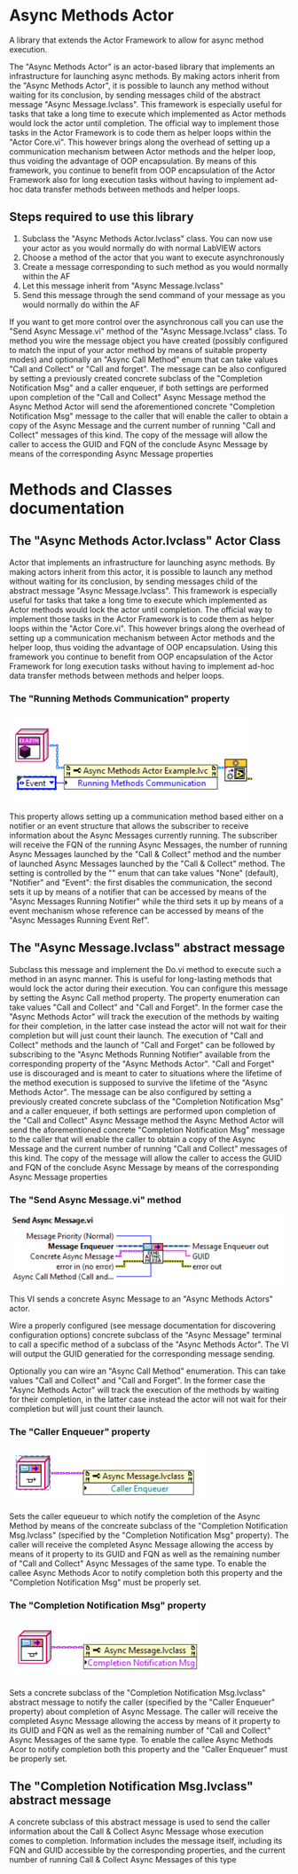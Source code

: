 # Async Methods Actor
A library that extends the Actor Framework to allow for async method execution.

The "Async Methods Actor" is an actor-based library that implements an infrastructure for launching async methods. By making actors inherit from the "Async Methods Actor", it is possible to launch any method without waiting for its conclusion, by sending messages child of the abstract message "Async Message.lvclass". This framework is especially useful for tasks that take a long time to execute which implemented as Actor methods would lock the actor until completion. The official way to implement those tasks in the Actor Framework is to code them as helper loops within the "Actor Core.vi". This however brings along the overhead of setting up a communication mechanism between Actor methods and the helper loop, thus voiding the advantage of OOP encapsulation. By means of this framework, you continue to benefit from OOP encapsulation of the Actor Framework also for long execution tasks without having to implement ad-hoc data transfer methods between methods and helper loops.

## Steps required to use this library
1. Subclass the "Async Methods Actor.lvclass" class. You can now use your actor as you would normally do with normal LabVIEW actors
2. Choose a method of the actor that you want to execute asynchronously
3. Create a message corresponding to such method as you would normally within the AF
4. Let this message inherit from "Async Message.lvclass"
5. Send this message through the send command of your message as you would normally do within the AF

If you want to get more control over the asynchronous call you can use the "Send Async Message.vi" method of the "Async Message.lvclass" class. To method you wire the message object you have created (possibly configured to match the input of your actor method by means of suitable property modes) and optionally an "Async Call Method" enum that can take values "Call and Collect" or "Call and forget". The message can be also configured by setting a previously created concrete subclass of the "Completion Notification Msg" and a caller enqueuer, if both settings are performed upon completion of the "Call and Collect" Async Message method the Async Method Actor will send the aforementioned concrete "Completion Notification Msg" message to the caller that will enable the caller to obtain a copy of the Async Message and the current number of running "Call and Collect" messages of this kind. The copy of the message will allow the caller to access the GUID and FQN of the conclude Async Message by means of the corresponding Async Message properties

# Methods and Classes documentation

## The "Async Methods Actor.lvclass" Actor Class
Actor that implements an infrastructure for launching async methods. By making actors inherit from this actor, it is possible to launch any method without waiting for its conclusion, by sending messages child of the abstract message "Async Message.lvclass". This framework is especially useful for tasks that take a long time to execute which implemented as Actor methods would lock the actor until completion. The official way to implement those tasks in the Actor Framework is to code them as helper loops within the "Actor Core.vi". This however brings along the overhead of setting up a communication mechanism between Actor methods and the helper loop, thus voiding the advantage of OOP encapsulation. Using this framework you continue to benefit from OOP encapsulation of the Actor Framework for long execution tasks without having to implement ad-hoc data transfer methods between methods and helper loops.

### The "Running Methods Communication" property

![Running Methods Communication](media/Running%20Methods%20Communication.png)

This property allows setting up a communication method based either on a notifier or an event structure that allows the subscriber to receive information about the Async Messages currently running. The subscriber will receive the FQN of the running Async Messages, the number of running  Async Messages launched by the "Call & Collect" method and the number of launched  Async Messages launched by the "Call & Collect" method. The setting is controlled by the "" enum that can take values "None" (default), "Notifier" and "Event": the first disables the communication, the second sets it up by means of a notifier that can be accessed by means of the "Async Messages Running Notifier" while the third  sets it up by means of a event mechanism whose reference can be accessed by means of the "Async Messages Running Event Ref".

## The "Async Message.lvclass" abstract message
Subclass this message and implement the Do.vi method to execute such a method in an async manner. This is useful for long-lasting methods that would lock the actor during their execution. You can configure this message by setting the Async Call method property. The property enumeration can take values "Call and Collect" and "Call and Forget". In the former case the "Async Methods Actor" will track the execution of the methods by waiting for their completion, in the latter case instead the actor will not wait for their completion but will just count their launch. The execution of "Call and Collect" methods and the launch of "Call and Forget" can be followed by subscribing to the "Async Methods Running Notifier" available from the corresponding property of the "Async Methods Actor". "Call and Forget" use is discouraged and is meant to cater to situations where the lifetime of the method execution is supposed to survive the lifetime of the "Async Methods Actor". The message can be also configured by setting a previously created concrete subclass of the "Completion Notification Msg" and a caller enqueuer, if both settings are performed upon completion of the "Call and Collect" Async Message method the Async Method Actor will send the aforementioned concrete "Completion Notification Msg" message to the caller that will enable the caller to obtain a copy of the Async Message and the current number of running "Call and Collect" messages of this kind. The copy of the message will allow the caller to access the GUID and FQN of the conclude Async Message by means of the corresponding Async Message properties

### The "Send Async Message.vi" method

![Send Async Message](media/Send%20Async%20Message.png)

This VI sends a concrete Async Message to an "Async Methods Actors" actor. 

Wire a properly configured (see message documentation for discovering configuration options) concrete subclass of the "Async Message" terminal to call a specific method of a subclass of the "Async Methods Actor".  The VI will output the GUID generatied for the corresponding message sending.

Optionally you can wire an "Async Call Method" enumeration. This can take values "Call and Collect" and "Call and Forget". In the former case the "Async Methods Actor" will track the execution of the methods by waiting for their completion, in the latter case instead the actor will not wait for their completion but will just count their launch.

### The "Caller Enqueuer" property

![Caller Enqueuer Property](media/Caller%20Enqueuer%20Property.png)

Sets the caller equeueur to which notify  the completion of the Async Method by means of the concreate subclass of the "Completion Notification Msg.lvclass" (specified by the "Completion Notification Msg" property). The caller will receive the completed Async Message allowing the access by means of it property to its GUID and FQN as well as the remaining number of "Call and Collect" Async Messages of the same type. To enable the callee Async Methods Acor to notify completion both this property and the "Completion Notification Msg" must be properly set.

### The "Completion Notification Msg" property

![Completion Notification Message Property](media/Completion%20Notification%20Message%20Property.png)

Sets a concrete subclass of the "Completion Notification Msg.lvclass" abstract message to notify the caller (specified by the "Caller Enqueuer" property) about completion of Async Message. The caller will receive the completed Async Message allowing the access by means of it property to its GUID and FQN as well as the remaining number of "Call and Collect" Async Messages of the same type. To enable the callee Async Methods Acor to notify completion both this property and the "Caller Enqueuer" must be properly set.

## The "Completion Notification Msg.lvclass" abstract message

A concrete subclass of this abstract message is used to send the caller information about the Call & Collect Async Message whose execution comes to completion. Information includes the message itself, including its FQN and GUID accessible by the corresponding properties, and the current number of running Call & Collect Async Messages of this type